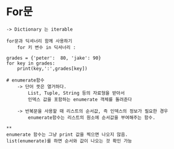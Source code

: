 # For문

    -> Dictionary 는 iterable
    
    for문과 딕셔너리 함께 사용하기
        for 키 변수 in 딕셔너리 :

```
grades = {'peter':  80, 'jake': 90}
for key in grades:
    print(key,':',grades[key])

# enumerate함수
    -> 단어 뜻은 열거하다.
        List, Tuple, String 등의 자료형을 받아서
        인덱스 값을 포함하는 enumerate 객체를 돌려준다

    -> 반복문을 사용할 때 리스트의 순서값, 즉 인덱스의 정보가 필요한 경우
        enumerate함수는 리스트의 원소에 순서값을 부여해주는 함수.

**    
enumerate 함수는 그냥 print 값을 찍으면 나오지 않음.
list(enumerate)를 하면 순서와 값이 나오는 것 확인 가능
```
